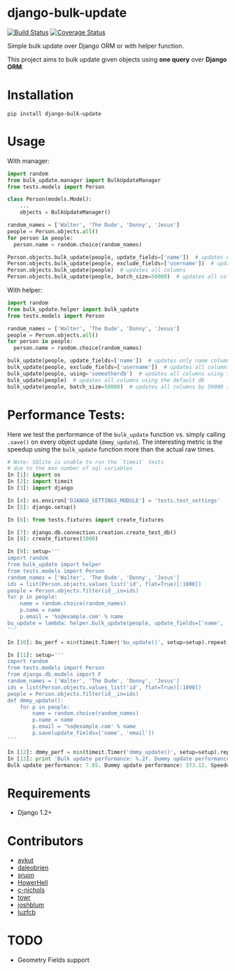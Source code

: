 django-bulk-update
==================================
[![Build Status](https://travis-ci.org/aykut/django-bulk-update.svg?branch=master)](https://travis-ci.org/aykut/django-bulk-update)
[![Coverage Status](https://coveralls.io/repos/aykut/django-bulk-update/badge.svg?branch=master)](https://coveralls.io/r/aykut/django-bulk-update?branch=master)

Simple bulk update over Django ORM or with helper function.

This project aims to bulk update given objects using **one query** over
**Django ORM**.

Installation
==================================
    pip install django-bulk-update

Usage
==================================
With manager:

```python
import random
from bulk_update.manager import BulkUpdateManager
from tests.models import Person

class Person(models.Model):
    ...
    objects = BulkUpdateManager()

random_names = ['Walter', 'The Dude', 'Donny', 'Jesus']
people = Person.objects.all()
for person in people:
  person.name = random.choice(random_names)

Person.objects.bulk_update(people, update_fields=['name'])  # updates only name column
Person.objects.bulk_update(people, exclude_fields=['username'])  # updates all columns except username
Person.objects.bulk_update(people)  # updates all columns
Person.objects.bulk_update(people, batch_size=50000)  # updates all columns by 50000 sized chunks
```


With helper:

```python
import random
from bulk_update.helper import bulk_update
from tests.models import Person

random_names = ['Walter', 'The Dude', 'Donny', 'Jesus']
people = Person.objects.all()
for person in people:
  person.name = random.choice(random_names)

bulk_update(people, update_fields=['name'])  # updates only name column
bulk_update(people, exclude_fields=['username'])  # updates all columns except username
bulk_update(people, using='someotherdb')  # updates all columns using the given db
bulk_update(people)  # updates all columns using the default db
bulk_update(people, batch_size=50000)  # updates all columns by 50000 sized chunks using the default db
```

Performance Tests:
==================================
Here we test the performance of the `bulk_update` function vs. simply calling
`.save()` on every object update (`dmmy_update`). The interesting metric is the speedup using
the `bulk_update` function more than the actual raw times.


```python
# Note: SQlite is unable to run the `timeit` tests
# due to the max number of sql variables
In [1]: import os
In [2]: import timeit
In [3]: import django

In [4]: os.environ['DJANGO_SETTINGS_MODULE'] = 'tests.test_settings'
In [5]: django.setup()

In [6]: from tests.fixtures import create_fixtures

In [7]: django.db.connection.creation.create_test_db()
In [8]: create_fixtures(1000)

In [9]: setup='''
import random
from bulk_update import helper
from tests.models import Person
random_names = ['Walter', 'The Dude', 'Donny', 'Jesus']
ids = list(Person.objects.values_list('id', flat=True)[:1000])
people = Person.objects.filter(id__in=ids)
for p in people:
    name = random.choice(random_names)
    p.name = name
    p.email = '%s@example.com' % name
bu_update = lambda: helper.bulk_update(people, update_fields=['name', 'email'])
'''

In [10]: bu_perf = min(timeit.Timer('bu_update()', setup=setup).repeat(7, 100))

In [11]: setup='''
import random
from tests.models import Person
from django.db.models import F
random_names = ['Walter', 'The Dude', 'Donny', 'Jesus']
ids = list(Person.objects.values_list('id', flat=True)[:1000])
people = Person.objects.filter(id__in=ids)
def dmmy_update():
    for p in people:
        name = random.choice(random_names)
        p.name = name
        p.email = '%s@example.com' % name
        p.save(update_fields=['name', 'email'])
'''

In [12]: dmmy_perf = min(timeit.Timer('dmmy_update()', setup=setup).repeat(7, 100))
In [13]: print 'Bulk update performance: %.2f. Dummy update performance: %.2f. Speedup: %.2f.' % (bu_perf, dmmy_perf, dmmy_perf / bu_perf)
Bulk update performance: 7.05. Dummy update performance: 373.12. Speedup: 52.90.
```

Requirements
==================================
- Django 1.2+

Contributors
==================================
- [aykut](https://github.com/aykut)
- [daleobrien](https://github.com/daleobrien)
- [sruon](https://github.com/sruon)
- [HowerHell](https://github.com/HoverHell)
- [c-nichols](https://github.com/c-nichols)
- [towr](https://github.com/towr)
- [joshblum](https://github.com/joshblum)
- [luzfcb](https://github.com/luzfcb)

TODO
==================================
- Geometry Fields support
